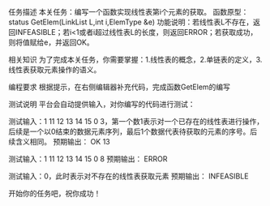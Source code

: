 任务描述
本关任务：编写一个函数实现线性表第i个元素的获取。
函数原型：status GetElem(LinkList L,int i,ElemType &e)
功能说明：若线性表L不存在，返回INFEASIBLE；若i<1或者i超过线性表L的长度，则返回ERROR；若获取成功，则将值赋给e，并返回OK。

相关知识
为了完成本关任务，你需要掌握：1.线性表的概念，2.单链表的定义，3.线性表获取元素操作的语义。

编程要求
根据提示，在右侧编辑器补充代码，完成函数GetElem的编写

测试说明
平台会自动提供输入，对你编写的代码进行测试：

测试输入：1 11 12 13 14 15 0 3，第一个数1表示对一个已存在的线性表进行操作，后续是一个以0结束的数据元素序列，最后1个数据代表待获取的元素的序号。后续含义相同。
预期输出：
OK
13

测试输入：1 11 12 13 14 15 0 8
预期输出：
ERROR

测试输入：0，此时表示对不存在的线性表获取元素
预期输出：
INFEASIBLE

开始你的任务吧，祝你成功！